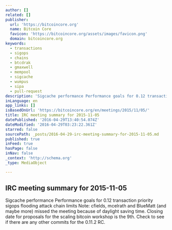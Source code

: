 ```yaml
---
author: []
related: []
publisher:
  url: 'https://bitcoincore.org'
  name: Bitcoin Core
  favicon: 'https://bitcoincore.org/assets/images/favicon.png'
  domain: bitcoincore.org
keywords:
  - transactions
  - sigops
  - chains
  - btcdrak
  - gmaxwell
  - mempool
  - sigcache
  - wumpus
  - sipa
  - pull-request
description: 'Sigcache performance Performance goals for 0.12 transaction priority sigops flooding attack chain limits Note: cfields, mcelrath and BlueMatt (and maybe more) missed the meeting because of daylight saving time. Closing date for proposals for the scaling bitcoin workshop is the 9th. Check to see if there are any other commits for the 0.11.2 RC.'
inLanguage: en
app_links: []
isBasedOnUrl: 'https://bitcoincore.org/en/meetings/2015/11/05/'
title: IRC meeting summary for 2015-11-05
datePublished: '2016-04-29T13:40:54.074Z'
dateModified: '2016-04-29T03:23:22.361Z'
starred: false
sourcePath: _posts/2016-04-29-irc-meeting-summary-for-2015-11-05.md
published: true
inFeed: true
hasPage: false
inNav: false
_context: 'http://schema.org'
_type: MediaObject

---
```

<article style=""><h1>IRC meeting summary for 2015-11-05</h1><p>Sigcache performance Performance goals for 0.12 transaction priority sigops flooding attack chain limits Note: cfields, mcelrath and BlueMatt (and maybe more) missed the meeting because of daylight saving time. Closing date for proposals for the scaling bitcoin workshop is the 9th. Check to see if there are any other commits for the 0.11.2 RC.</p></article>
